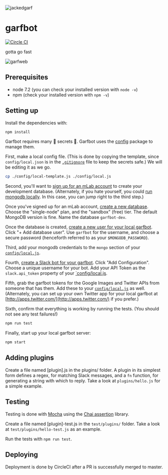![jackedgarf](https://i.ytimg.com/vi/F47-cFmq2ZI/hqdefault.jpg)

# garfbot
[![Circle CI](https://circleci.com/gh/doeg/garfbot.svg?style=shield)](https://circleci.com/gh/doeg/garfbot)

gotta go fast

![garfweb](https://pbs.twimg.com/media/CbSRCfnVIAA3LDS.jpg)

## Prerequisites
- node 7.2 (you can check your installed version with `node -v`)
- npm (check your installed version with `npm -v`)

## Setting up
Install the dependencies with:

```bash
npm install
```

Garfbot requires many :crystal_ball: secrets :crystal_ball:. Garfbot uses the [config](https://www.npmjs.com/package/config) package to manage them.

First, make a local config file. (This is done by copying the template, since `config/local.json` is in the [`.gitignore`](.gitignore) file to keep the secrets safe.) We will be editing it as we go.

```bash
cp ./config/local-template.js ./config/local.js
```

Second, you'll want to [sign up for an mLab account](https://mlab.com/signup/) to create your development database. (Alternately, if you hate yourself, you could [run mongodb locally](https://docs.mongodb.com/v3.2/administration/install-community/). In this case, you can jump right to the third step.)

Once you've signed up for an mLab account, [create a new database](https://mlab.com/create). Choose the "single-node" plan, and the "sandbox" (free) tier. The default MongoDB version is fine. Name the database `garfbot-dev`.

Once the database is created, [create a new user for your local garfbot](https://mlab.com/databases/garfbot-dev#users). Click "+ Add database user". Use `garfbot` for the username, and choose a secure password (henceforth referred to as your `$MONGODB_PASSWORD`).

Third, add your mongodb credentials to the `mongo` section of your [`config/local.js`](config/local.js).

Fourth, [create a Slack bot for your garfbot](https://goodsonicfanart.slack.com/apps/A0F7YS25R-bots). Click "Add Configuration". Choose a unique username for your bot. Add your API Token as the `slack.api_token` property of your [`config/local.js](config/local.js).

Fifth, grab the garfbot tokens for the Google Images and Twitter APIs from someone that has them. Add these to your [`config/local.js`](config/local.js) as well. (Alternately, you can set up your own Twitter app for your local garfbot at [http://apps.twitter.com/](http://apps.twitter.com/) if you prefer.)

Sixth, confirm that everything is working by running the tests. (You should not see any test failures!)

```bash
npm run test
```

Finally, start up your local garfbot server:

```bash
npm start
```

## Adding plugins
Create a file named [plugin].js in the plugins/ folder. A plugin in its simplest form defines a regex, for matching Slack messages, and a `fn` function, for generating a string with which to reply. Take a look at `plugins/hello.js` for a simple example.

## Testing
Testing is done with [Mocha](https://mochajs.org/) using the [Chai assertion](http://chaijs.com/api/assert/) library.

Create a file named [plugin]-test.js in the `test/plugins/` folder. Take a look at `test/plugins/hello-test.js` as an example.

Run the tests with `npm run test`.

## Deploying
Deployment is done by CircleCI after a PR is successfully merged to master.
